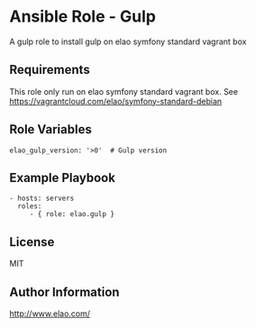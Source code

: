 Ansible Role - Gulp
====================

A gulp role to install gulp on elao symfony standard vagrant box


Requirements
------------

This role only run on elao symfony standard vagrant box. See https://vagrantcloud.com/elao/symfony-standard-debian


Role Variables
--------------

    elao_gulp_version: '>0'  # Gulp version


Example Playbook
----------------

    - hosts: servers
      roles:
         - { role: elao.gulp }

License
-------

MIT


Author Information
------------------

http://www.elao.com/
